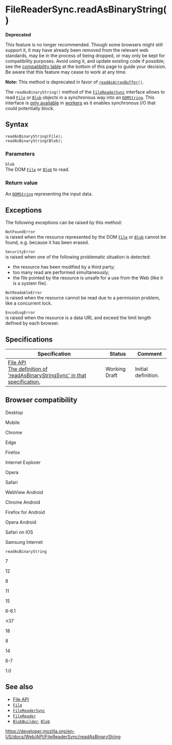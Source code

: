 # FileReaderSync.readAsBinaryString()

**Deprecated**

This feature is no longer recommended. Though some browsers might still support it, it may have already been removed from the relevant web standards, may be in the process of being dropped, or may only be kept for compatibility purposes. Avoid using it, and update existing code if possible; see the [compatibility table](#browser_compatibility) at the bottom of this page to guide your decision. Be aware that this feature may cease to work at any time.

**Note:** This method is deprecated in favor of [`readAsArrayBuffer()`](readasarraybuffer).

The `readAsBinaryString()` method of the [`FileReaderSync`](../filereadersync) interface allows to read [`File`](../file) or [`Blob`](../blob) objects in a synchronous way into an [`DOMString`](../domstring). This interface is [only available](../web_workers_api/functions_and_classes_available_to_workers) in [workers](../worker) as it enables synchronous I/O that could potentially block.

## Syntax

    readAsBinaryString(File);
    readAsBinaryString(Blob);

### Parameters

`blob`  
The DOM [`File`](../file) or [`Blob`](../blob) to read.

### Return value

An [`DOMString`](../domstring) representing the input data.

## Exceptions

The following exceptions can be raised by this method:

`NotFoundError`  
is raised when the resource represented by the DOM [`File`](../file) or [`Blob`](../blob) cannot be found, e.g. because it has been erased.

`SecurityError`  
is raised when one of the following problematic situation is detected:

- the resource has been modified by a third party;
- too many read are performed simultaneously;
- the file pointed by the resource is unsafe for a use from the Web (like it is a system file).

`NotReadableError`  
is raised when the resource cannot be read due to a permission problem, like a concurrent lock.

`EncodingError`  
is raised when the resource is a data URL and exceed the limit length defined by each browser.

## Specifications

<table><thead><tr class="header"><th>Specification</th><th>Status</th><th>Comment</th></tr></thead><tbody><tr class="odd"><td><a href="https://w3c.github.io/FileAPI/#dfn-readAsBinaryStringSync">File API<br />
<span class="small">The definition of 'readAsBinaryStringSync' in that specification.</span></a></td><td><span class="spec-wd">Working Draft</span></td><td>Initial definition.</td></tr></tbody></table>

## Browser compatibility

Desktop

Mobile

Chrome

Edge

Firefox

Internet Explorer

Opera

Safari

WebView Android

Chrome Android

Firefox for Android

Opera Android

Safari on IOS

Samsung Internet

`readAsBinaryString`

7

12

8

11

15

6-6.1

≤37

18

8

14

6-7

1.0

## See also

- [File API](https://developer.mozilla.org/en-US/docs/API/File_API)
- [`File`](../file)
- [`FileReaderSync`](../filereadersync)
- [`FileReader`](../filereader)
- [`BlobBuilder`](../blobbuilder), [`Blob`](../blob)

<a href="https://developer.mozilla.org/en-US/docs/Web/API/FileReaderSync/readAsBinaryString" class="_attribution-link">https://developer.mozilla.org/en-US/docs/Web/API/FileReaderSync/readAsBinaryString</a>

